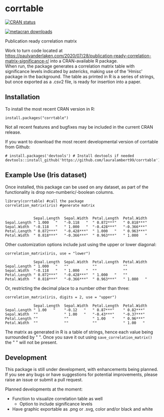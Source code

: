 # corrtable

<!-- badges: start -->
[![CRAN status](https://www.r-pkg.org/badges/version/corrtable)](https://cran.r-project.org/package=corrtable)

[![metacran downloads](https://cranlogs.r-pkg.org/badges/grand-total/corrtable)](https://cran.r-project.org/package=corrtable)


 <!-- badges: end -->
 
Publication ready correlation matrix

Work to turn code located at <https://paulvanderlaken.com/2020/07/28/publication-ready-correlation-matrix-significance-r/> into a CRAN-available R package.  
When run, the package generates a correlation matrix table with significance levels indicated by astericks, making use of the 'Hmisc' package in the 
background.  The table as printed in R is a series of strings, but once exported as a .csv2 file, is ready for insertion into a paper.

## Installation
To install the most recent CRAN version in R:
```
install.packages("corrtable")
```
Not all recent features and bugfixes may be included in the current CRAN release.

If you want to download the most recent developmental version of corrtable from Github:
```
# install.packages('devtools') # Install devtools if needed
devtools::install_github('https://github.com/lauralambert99/corrtable')
```

## Example Use (Iris dataset)
Once installed, this package can be used on any dataset, as part of the functionality is drop non-numberic/-boolean columns.  

```
library(corrtable) #call the package
correlation_matrix(iris) #generate matrix


             Sepal.Length  Sepal.Width  Petal.Length  Petal.Width 
Sepal.Length " 1.000   "   "-0.118   "  " 0.872***"   " 0.818***"  
Sepal.Width  "-0.118   "   " 1.000   "  "-0.428***"   "-0.366***" 
Petal.Length " 0.872***"   "-0.428***"  " 1.000   "   " 0.963***" 
Petal.Width  " 0.818***"   "-0.366***"  " 0.963***"   " 1.000   " 
```

Other customization options include just using the upper or lower diagonal:

```
correlation_matrix(iris, use = "lower")

             Sepal.Length  Sepal.Width  Petal.Length  Petal.Width 
Sepal.Length " 1.000   "   ""           ""            ""          
Sepal.Width  "-0.118   "   " 1.000   "  ""            ""          
Petal.Length " 0.872***"   "-0.428***"  " 1.000   "   ""          
Petal.Width  " 0.818***"   "-0.366***"  " 0.963***"   " 1.000   " 
```

Or, restricting the decimal place to a number other than three:

```
correlation_matrix(iris, digits = 2, use = "upper")

             Sepal.Length  Sepal.Width  Petal.Length  Petal.Width 
Sepal.Length " 1.00   "    "-0.12   "   " 0.87***"    " 0.82***"  
Sepal.Width  ""            " 1.00   "   "-0.43***"    "-0.37***"  
Petal.Length ""            ""           " 1.00   "    " 0.96***"  
Petal.Width  ""            ""           ""            " 1.00   "  
```

The matrix as generated in R is a table of strings, hence each value being surrounded by " ".
Once you save it out using ```save_correlation_matrix() ``` the " " will not be present.

## Development

This package is still under development, with enhancements being planned.  If you see any bugs or have suggestions for potential improvements, please raise an issue or submit a pull request.

Planned developments at the moment:
 - Function to visualize correlation table as well
   - Option to include significance levels
 - Have graphic exportable as .png or .svg, color and/or black and white
